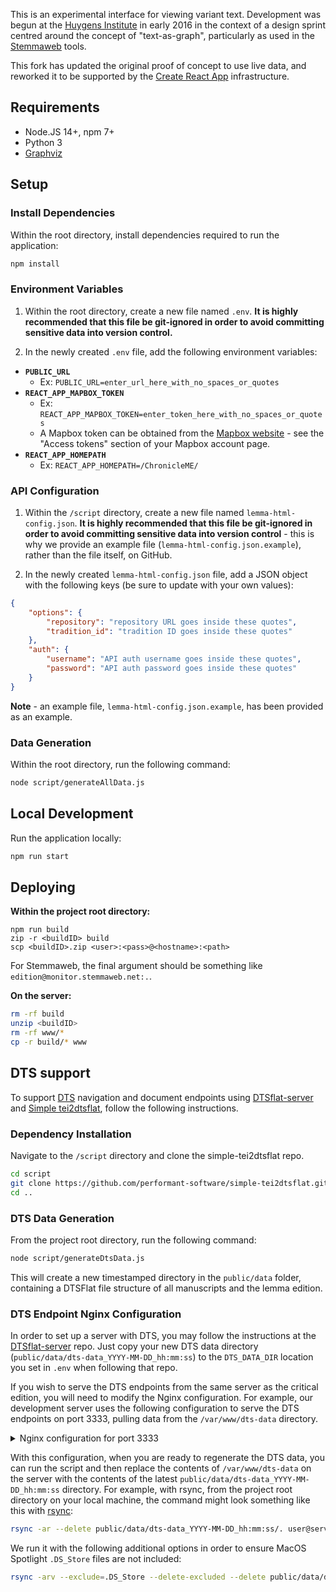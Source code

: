 This is an experimental interface for viewing variant text. Development was begun at the [Huygens Institute](http://huygens.knaw.nl/) in early 2016 in the context of a design sprint centred around the concept of "text-as-graph", particularly as used in the [Stemmaweb](https://stemmaweb.net/) tools.

This fork has updated the original proof of concept to use live data, and reworked it to be supported by the [Create React App](https://github.com/facebook/create-react-app) infrastructure.

## Requirements

-   Node.JS 14+, npm 7+
-   Python 3
-   [Graphviz](https://graphviz.org/)

## Setup

### Install Dependencies

Within the root directory, install dependencies required to run the application:

```sh
npm install
```

### Environment Variables

1. Within the root directory, create a new file named `.env`. **It is highly recommended that this file be git-ignored in order to avoid committing sensitive data into version control.**

2. In the newly created `.env` file, add the following environment variables:

-   **`PUBLIC_URL`**
    -   Ex: `PUBLIC_URL=enter_url_here_with_no_spaces_or_quotes`
-   **`REACT_APP_MAPBOX_TOKEN`**
    -   Ex: `REACT_APP_MAPBOX_TOKEN=enter_token_here_with_no_spaces_or_quotes`
    -   A Mapbox token can be obtained from the [Mapbox website](www.mapbox.com) - see the "Access tokens" section of your Mapbox account page.
-   **`REACT_APP_HOMEPATH`**
    -   Ex: `REACT_APP_HOMEPATH=/ChronicleME/`

### API Configuration

1. Within the `/script` directory, create a new file named `lemma-html-config.json`. **It is highly recommended that this file be git-ignored in order to avoid committing sensitive data into version control** - this is why we provide an example file (`lemma-html-config.json.example`), rather than the file itself, on GitHub.

2. In the newly created `lemma-html-config.json` file, add a JSON object with the following keys (be sure to update with your own values):

```json
{
    "options": {
        "repository": "repository URL goes inside these quotes",
        "tradition_id": "tradition ID goes inside these quotes"
    },
    "auth": {
        "username": "API auth username goes inside these quotes",
        "password": "API auth password goes inside these quotes"
    }
}
```

**Note** - an example file, `lemma-html-config.json.example`, has been provided as an example.

### Data Generation

Within the root directory, run the following command:

```sh
node script/generateAllData.js
```

## Local Development

Run the application locally:

```sh
npm run start
```

## Deploying

**Within the project root directory:**

```
npm run build
zip -r <buildID> build
scp <buildID>.zip <user>:<pass>@<hostname>:<path>
```

For Stemmaweb, the final argument should be something like `edition@monitor.stemmaweb.net:.`.

**On the server:**

```sh
rm -rf build
unzip <buildID>
rm -rf www/*
cp -r build/* www
```

## DTS support

To support [DTS](https://distributed-text-services.github.io/specifications/) navigation and document endpoints using [DTSflat-server](https://github.com/robcast/dtsflat-server) and [Simple tei2dtsflat](https://github.com/robcast/simple-tei2dtsflat), follow the following instructions.

### Dependency Installation

Navigate to the `/script` directory and clone the simple-tei2dtsflat repo.

```sh
cd script
git clone https://github.com/performant-software/simple-tei2dtsflat.git
cd ..
```

### DTS Data Generation

From the project root directory, run the following command:

```sh
node script/generateDtsData.js
```

This will create a new timestamped directory in the `public/data` folder, containing a DTSFlat file structure of all manuscripts and the lemma edition.

### DTS Endpoint Nginx Configuration

In order to set up a server with DTS, you may follow the instructions at the [DTSflat-server](https://github.com/robcast/dtsflat-server) repo. Just copy your new DTS data directory (`public/data/dts-data_YYYY-MM-DD_hh:mm:ss`) to the `DTS_DATA_DIR` location you set in `.env` when following that repo.

If you wish to serve the DTS endpoints from the same server as the critical edition, you will need to modify the Nginx configuration. For example, our development server uses the following configuration to serve the DTS endpoints on port 3333, pulling data from the `/var/www/dts-data` directory.

<details>
<summary>Nginx configuration for port 3333</summary>

```conf
server {
  listen       3333 default_server;
  listen  [::]:3333 default_server;

  server_name _;

  access_log /var/log/nginx/access-dts.log;
  error_log /var/log/nginx/error-dts.log debug;

  # add CORS header to all responses
  add_header Access-Control-Allow-Origin "*";

  # base for all try_files
  root /var/www/dts-data;

  # map DTS documents endpoint to files
  location /dts/documents {
      default_type text/xml;
      # second try works with empty $arg_ref but fails with invalid $arg_ref
      try_files /$arg_id/$arg_ref/tei-frag.xml /$arg_id$arg_ref/tei-full.xml =400;
  }

  # map DTS navigation endpoint to files
  location /dts/navigation {
      default_type application/json;
      try_files /$arg_id$ref_path$level_path/dts-nav.json =400;
  }
}


map $arg_ref $ref_path {
  default "";
  ~(.+) /$1;
}

map $arg_level $level_path {
  default "";
  ~(.+) /$1;
}
```

</details>

With this configuration, when you are ready to regenerate the DTS data, you can run the script and then replace the contents of `/var/www/dts-data` on the server with the contents of the latest `public/data/dts-data_YYYY-MM-DD_hh:mm:ss` directory. For example, with rsync, from the project root directory on your local machine, the command might look something like this with [rsync](https://www.digitalocean.com/community/tutorials/how-to-use-rsync-to-sync-local-and-remote-directories):

```sh
rsync -ar --delete public/data/dts-data_YYYY-MM-DD_hh:mm:ss/. user@server:/var/www/dts-data
```

We run it with the following additional options in order to ensure MacOS Spotlight `.DS_Store` files are not included:

```sh
rsync -arv --exclude=.DS_Store --delete-excluded --delete public/data/dts-data_YYYY-MM-DD_hh:mm:ss/. user@server:/var/www/dts-data
```
